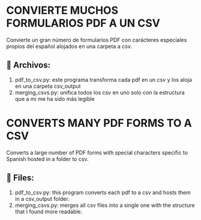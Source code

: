 # CONVIERTE MUCHOS FORMULARIOS PDF A UN CSV
Convierte un gran número de formularios PDF con carácteres especiales propios del español alojados en una carpeta a csv.
## :open_file_folder: Archivos:
1. pdf_to_csv.py: este programa transforma cada pdf en un csv y los aloja en una carpeta csv_output 
2. merging_csvs.py: unifica todos los csv en uno solo con la estructura que a mi me ha sido más legible



# CONVERTS MANY PDF FORMS TO A CSV
Converts a large number of PDF forms with special characters specific to Spanish hosted in a folder to csv.
## :open_file_folder: Files:
1. pdf_to_csv.py: this program converts each pdf to a csv and hosts them in a csv_output folder. 
2. merging_csvs.py: merges all csv files into a single one with the structure that I found more readable.
